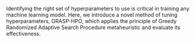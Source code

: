 Identifying the right set of hyperparameters to use is critical in training any machine learning model. Here, we introduce a novel method of tuning hyperparameters, GRASP-HPO, which applies the principle of Greedy Randomized Adaptive Search Procedure metaheuristic and evaluate its effectiveness.
